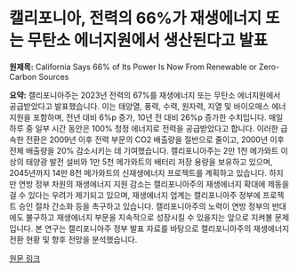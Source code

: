 # 캘리포니아, 전력의 66%가 재생에너지 또는 무탄소 에너지원에서 생산된다고 발표

**원제목:** California Says 66% of Its Power Is Now From Renewable or Zero-Carbon Sources

**요약:** 캘리포니아주는 2023년 전력의 67%를 재생에너지 또는 무탄소 에너지원에서 공급받았다고 발표했습니다. 이는 태양열, 풍력, 수력, 원자력, 지열 및 바이오매스 에너지원을 포함하며, 전년 대비 6%p 증가, 10년 전 대비 26%p 증가한 수치입니다.  매일 하루 중 일부 시간 동안은 100% 청정 에너지로 전력을 공급받았다고 합니다.  이러한 급속한 전환은 2009년 이후 전력 부문의 CO2 배출량을 절반으로 줄이고, 2000년 이후 전체 배출량을 20% 감소시키는 데 기여했습니다. 캘리포니아주는 2만 1천 메가와트 이상의 태양광 발전 설비와 1만 5천 메가와트의 배터리 저장 용량을 보유하고 있으며,  2045년까지 14만 8천 메가와트의 신재생에너지 프로젝트를 계획하고 있습니다.  하지만 연방 정부 차원의 재생에너지 지원 감소는  캘리포니아주의 재생에너지 확대에 제동을 걸 수 있다는 우려가 제기되고 있으며,  재생에너지 업계는  캘리포니아주 정부에 프로젝트 승인 절차 간소화 등을 촉구하고 있습니다.  캘리포니아주의 노력이 연방 정부의 반대에도 불구하고 재생에너지 부문을 지속적으로 성장시킬 수 있을지는 앞으로 지켜볼 문제입니다.  본 연구는 캘리포니아주 정부 발표 자료를 바탕으로  캘리포니아주의 재생에너지 전환 현황 및  향후 전망을 분석했습니다.

[원문 링크](https://singularityhub.com/2025/07/18/california-says-66-of-its-power-is-now-from-renewable-or-zero-carbon-sources/)
